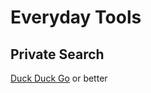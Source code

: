 Everyday Tools
==============

Private Search
--------------
[Duck Duck Go](https://duckduckgo.com) or better
